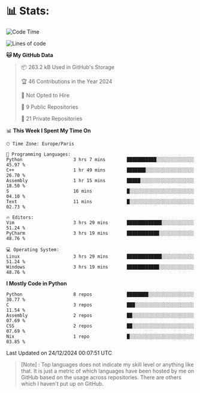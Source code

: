 

<h1>📊 Stats:</h1>

<!--START_SECTION:waka-->
![Code Time](http://img.shields.io/badge/Code%20Time-693%20hrs-blue)

![Lines of code](https://img.shields.io/badge/From%20Hello%20World%20I%27ve%20Written-6.3%20million%20lines%20of%20code-blue)

**🐱 My GitHub Data** 

> 📦 263.2 kB Used in GitHub's Storage 
 > 
> 🏆 46 Contributions in the Year 2024
 > 
> 🚫 Not Opted to Hire
 > 
> 📜 9 Public Repositories 
 > 
> 🔑 21 Private Repositories 
 > 
📊 **This Week I Spent My Time On** 

```text
🕑︎ Time Zone: Europe/Paris

💬 Programming Languages: 
Python                   3 hrs 7 mins        ███████████░░░░░░░░░░░░░░   45.97 % 
C++                      1 hr 49 mins        ███████░░░░░░░░░░░░░░░░░░   26.70 % 
Assembly                 1 hr 15 mins        █████░░░░░░░░░░░░░░░░░░░░   18.50 % 
S                        16 mins             █░░░░░░░░░░░░░░░░░░░░░░░░   04.10 % 
Text                     11 mins             █░░░░░░░░░░░░░░░░░░░░░░░░   02.73 % 

🔥 Editors: 
Vim                      3 hrs 29 mins       █████████████░░░░░░░░░░░░   51.24 % 
PyCharm                  3 hrs 19 mins       ████████████░░░░░░░░░░░░░   48.76 % 

💻 Operating System: 
Linux                    3 hrs 29 mins       █████████████░░░░░░░░░░░░   51.24 % 
Windows                  3 hrs 19 mins       ████████████░░░░░░░░░░░░░   48.76 % 
```

**I Mostly Code in Python** 

```text
Python                   8 repos             ████████░░░░░░░░░░░░░░░░░   30.77 % 
C                        3 repos             ███░░░░░░░░░░░░░░░░░░░░░░   11.54 % 
Assembly                 2 repos             ██░░░░░░░░░░░░░░░░░░░░░░░   07.69 % 
CSS                      2 repos             ██░░░░░░░░░░░░░░░░░░░░░░░   07.69 % 
Nix                      1 repo              █░░░░░░░░░░░░░░░░░░░░░░░░   03.85 % 
```




 Last Updated on 24/12/2024 00:07:51 UTC
<!--END_SECTION:waka-->

 > [Note] : Top languages does not indicate my skill level or anything like that. It is just a metric of which languages have been hosted by me on GitHub based on the usage across repositories. There are others which I haven't put up on GitHub.</span>
